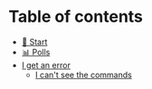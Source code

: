 # Table of contents

* [🤖 Start](README.md)
* [📊 Polls](polls.md)
* [I get an error](i-get-an-error/README.md)
  * [I can't see the commands](i-get-an-error/i-cant-see-the-commands.md)
